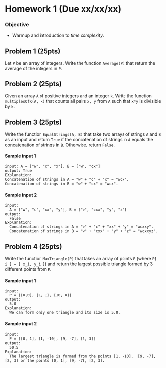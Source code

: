 # Homework 1 (Due xx/xx/xx)

### Objective
- Warmup and introduction to *time complexity*. 


## Problem 1 (25pts)
Let `P` be an array of integers. Write the function `Average(P)` that return the average of the integers in `P`.

## Problem 2 (25pts)
Given an array `A` of positive integers and an integer `k`. Write the function `multiplesOfK(A, k)` that counts all pairs `x, y` from `A` such that `x*y` is divisible by `k`.    


## Problem 3 (25pts)
Write the function `EqualStrings(A, B)` that take two arrays of strings `A` and `B` as an input and return `True` if the concatenation of strings in `A` equals the concatenation of strings in `B`. Otherwise, return `False`.

#### Sample input 1
```text 
input: A = ["w", "c", "x"], B = ["w", "cx"]
output: True
EXplanation: 
Concatenation of strings in A = "w" + "c" + "x" = "wcx".
Concatenation of strings in B = "w" + "cx" = "wcx".
```
#### Sample input 2
```text 
input: 
  A = ["w", "c", "xx", "y"], B = ["w", "cxx", "y", "z"]
output:
  False
Explanation: 
  Concatenation of strings in A = "w" + "c" + "xx" + "y" = "wcxxy".
  Concatenation of strings in B = "w" + "cxx" + "y" + "z" = "wcxxyz".
```
## Problem 4 (25pts)
Write the function `MaxTriangle(P)`
that takes an array of points `P`  (where `P[ i ] = [ x_i, y_i ]`) and return the largest possible triangle formed by 3 different points from `P`.  

#### Sample input 1
```text 
input: 
  P = [[0,0], [1, 1], [10, 0]]
output:
  5.0
Explanation:
  We can form only one triangle and its size is 5.0.
```
#### Sample input 2
```text 
input: 
  P = [[0, 1], [1, -10], [9, -7], [2, 3]]
output:
  50.5
Explanation:
  The largest triangle is formed from the points [1, -10],  [9, -7], [2, 3] or the points [0, 1], [9, -7], [2, 3].
 ```
